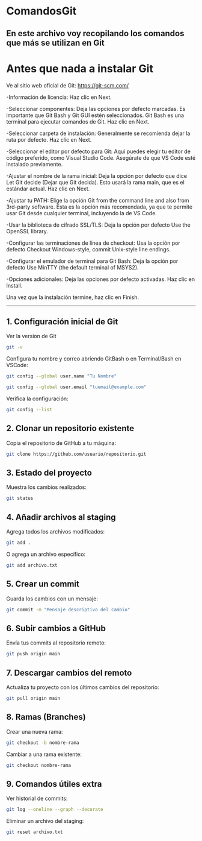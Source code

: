 # ComandosGit
En este archivo voy recopilando los comandos que más se utilizan en Git
---
# Antes que nada a instalar Git
  Ve al sitio web oficial de Git: https://git-scm.com/
  
  -Información de licencia: Haz clic en Next.
  
  -Seleccionar componentes: Deja las opciones por defecto marcadas. Es importante que Git Bash y Git GUI estén seleccionados. Git Bash es una terminal para ejecutar comandos de Git. Haz clic en Next.
  
  -Seleccionar carpeta de instalación: Generalmente se recomienda dejar la ruta por defecto. Haz clic en Next.
  
  -Seleccionar el editor por defecto para Git: Aquí puedes elegir tu editor de código preferido, como Visual Studio Code. Asegúrate de que VS Code esté instalado previamente.
  
  -Ajustar el nombre de la rama inicial: Deja la opción por defecto que dice Let Git decide (Dejar que Git decida). Esto usará la rama main, que es el estándar actual. Haz clic en Next.
  
  -Ajustar tu PATH: Elige la opción Git from the command line and also from 3rd-party software. Esta es la opción más recomendada, ya que te permite usar Git desde cualquier terminal, incluyendo la de VS Code.
  
  -Usar la biblioteca de cifrado SSL/TLS: Deja la opción por defecto Use the OpenSSL library.
  
  -Configurar las terminaciones de línea de checkout: Usa la opción por defecto Checkout Windows-style, commit Unix-style line endings.
  
  -Configurar el emulador de terminal para Git Bash: Deja la opción por defecto Use MinTTY (the default terminal of MSYS2).
  
  -Opciones adicionales: Deja las opciones por defecto activadas. Haz clic en Install.

Una vez que la instalación termine, haz clic en Finish.

---

## 1. Configuración inicial de Git
Ver la version de Git
```bash
git -v
```
Configura tu nombre y correo abriendo GitBash o en Terminal/Bash en VSCode:
```bash
git config --global user.name "Tu Nombre" 
```
```bash
git config --global user.email "tuemail@example.com"
```

Verifica la configuración:
```bash
git config --list
```

## 2. Clonar un repositorio existente
Copia el repositorio de GitHub a tu máquina:
```bash
git clone https://github.com/usuario/repositorio.git
```

## 3. Estado del proyecto
Muestra los cambios realizados:
```bash
git status
```

## 4. Añadir archivos al staging
Agrega todos los archivos modificados:
```bash
git add .
```
O agrega un archivo específico:
```bash
git add archivo.txt
```

## 5. Crear un commit
Guarda los cambios con un mensaje:
```bash
git commit -m "Mensaje descriptivo del cambio"
```

## 6. Subir cambios a GitHub
Envía tus commits al repositorio remoto:
```bash
git push origin main
```

## 7. Descargar cambios del remoto
Actualiza tu proyecto con los últimos cambios del repositorio:
```bash
git pull origin main
```


## 8. Ramas (Branches)
Crear una nueva rama:
```bash
git checkout -b nombre-rama
```
Cambiar a una rama existente:
```bash
git checkout nombre-rama
```

## 9. Comandos útiles extra
Ver historial de commits:
```bash
git log --oneline --graph --decorate
```
Eliminar un archivo del staging:
```bash
git reset archivo.txt
```
